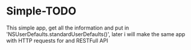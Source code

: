 # Simple-TODO
This simple app, get all the information and put in 'NSUserDefaults.standardUserDefaults()', later i will make the same app with HTTP requests for and RESTFull API

